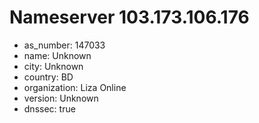 # Nameserver 103.173.106.176

* as_number: 147033
* name: Unknown
* city: Unknown
* country: BD
* organization: Liza Online
* version: Unknown
* dnssec: true
